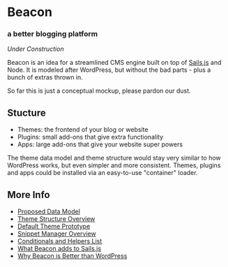 # Beacon
### a better blogging platform

*Under Construction*

Beacon is an idea for a streamlined CMS engine built on top of [Sails.js](http://sailsjs.org) and Node. It is modeled after WordPress, but without the bad parts - plus a bunch of extras thrown in.

So far this is just a conceptual mockup, please pardon our dust.

Stucture
---

- Themes: the frontend of your blog or website
- Plugins: small add-ons that give extra functionality
- Apps: large add-ons that give your website super powers

The theme data model and theme structure would stay very similar to how WordPress works, but even simpler and more consistent. Themes, plugins and apps could be installed via an easy-to-use "container" loader.


More Info
---

- [Proposed Data Model](MODEL.md) 
- [Theme Structure Overview](THEME.md)
- [Default Theme Prototype](beacon/themes/skipper/)
- [Snippet Manager Overview](SNIPPETS.md)
- [Conditionals and Helpers List](beacon/apps/core/helpers.js)
- [What Beacon adds to Sails.js](SAILS.md)
- [Why Beacon is Better than WordPress](WORDPRESS.md)
